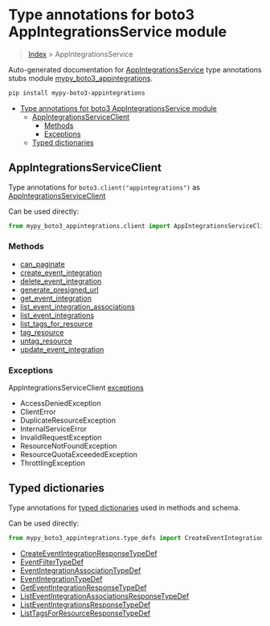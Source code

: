 # Type annotations for boto3 AppIntegrationsService module

> [Index](..) > AppIntegrationsService

Auto-generated documentation for
[AppIntegrationsService](https://boto3.amazonaws.com/v1/documentation/api/1.17.71/reference/services/appintegrations.html#AppIntegrationsService)
type annotations stubs module
[mypy_boto3_appintegrations](https://pypi.org/project/mypy-boto3-appintegrations/).

```bash
pip install mypy-boto3-appintegrations
```

- [Type annotations for boto3 AppIntegrationsService module](#type-annotations-for-boto3-appintegrationsservice-module)
  - [AppIntegrationsServiceClient](#appintegrationsserviceclient)
    - [Methods](#methods)
    - [Exceptions](#exceptions)
  - [Typed dictionaries](#typed-dictionaries)

## AppIntegrationsServiceClient

Type annotations for `boto3.client("appintegrations")` as
[AppIntegrationsServiceClient](./client.md)

Can be used directly:

```python
from mypy_boto3_appintegrations.client import AppIntegrationsServiceClient
```

### Methods

- [can_paginate](./client.md#can_paginate)
- [create_event_integration](./client.md#create_event_integration)
- [delete_event_integration](./client.md#delete_event_integration)
- [generate_presigned_url](./client.md#generate_presigned_url)
- [get_event_integration](./client.md#get_event_integration)
- [list_event_integration_associations](./client.md#list_event_integration_associations)
- [list_event_integrations](./client.md#list_event_integrations)
- [list_tags_for_resource](./client.md#list_tags_for_resource)
- [tag_resource](./client.md#tag_resource)
- [untag_resource](./client.md#untag_resource)
- [update_event_integration](./client.md#update_event_integration)

### Exceptions

AppIntegrationsServiceClient [exceptions](./client.md#exceptions)

- AccessDeniedException
- ClientError
- DuplicateResourceException
- InternalServiceError
- InvalidRequestException
- ResourceNotFoundException
- ResourceQuotaExceededException
- ThrottlingException

## Typed dictionaries

Type annotations for [typed dictionaries](./type_defs.md) used in methods and
schema.

Can be used directly:

```python
from mypy_boto3_appintegrations.type_defs import CreateEventIntegrationResponseTypeDef, ...
```

- [CreateEventIntegrationResponseTypeDef](./type_defs.md#createeventintegrationresponsetypedef)
- [EventFilterTypeDef](./type_defs.md#eventfiltertypedef)
- [EventIntegrationAssociationTypeDef](./type_defs.md#eventintegrationassociationtypedef)
- [EventIntegrationTypeDef](./type_defs.md#eventintegrationtypedef)
- [GetEventIntegrationResponseTypeDef](./type_defs.md#geteventintegrationresponsetypedef)
- [ListEventIntegrationAssociationsResponseTypeDef](./type_defs.md#listeventintegrationassociationsresponsetypedef)
- [ListEventIntegrationsResponseTypeDef](./type_defs.md#listeventintegrationsresponsetypedef)
- [ListTagsForResourceResponseTypeDef](./type_defs.md#listtagsforresourceresponsetypedef)
